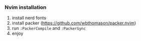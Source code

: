 ### Nvim installation

1. install nerd fonts
2. install packer (https://github.com/wbthomason/packer.nvim)
3. run `:PackerCompile` and `:PackerSync`
4. enjoy


